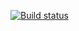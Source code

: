 [![Build status](https://ci.appveyor.com/api/projects/status/gx31olt0oco8hf0j?svg=true)](https://ci.appveyor.com/project/123Eugene123/selenide)